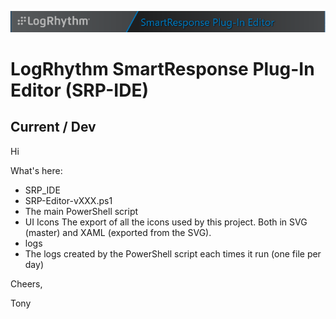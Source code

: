 ![LogRhythm / SmartResponse Plug-In Editor](/Banner.png "LogRhythm SmartResponse Plug-In Editor")
# LogRhythm SmartResponse Plug-In Editor (SRP-IDE)
## Current / Dev

Hi

What's here:
- SRP_IDE
- SRP-Editor-vXXX.ps1
 - The main PowerShell script
- UI Icons
 The export of all the icons used by this project. Both in SVG (master) and XAML (exported from the SVG).
- logs
 - The logs created by the PowerShell script each times it run (one file per day)

Cheers,

 Tony
 